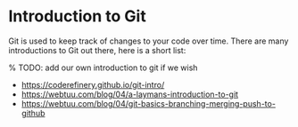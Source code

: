 # Introduction to Git

Git is used to keep track of changes to your code over time.
There are many introductions to Git out there, here is a short list:

% TODO: add our own introduction to git if we wish

- https://coderefinery.github.io/git-intro/
- https://webtuu.com/blog/04/a-laymans-introduction-to-git
- https://webtuu.com/blog/04/git-basics-branching-merging-push-to-github
